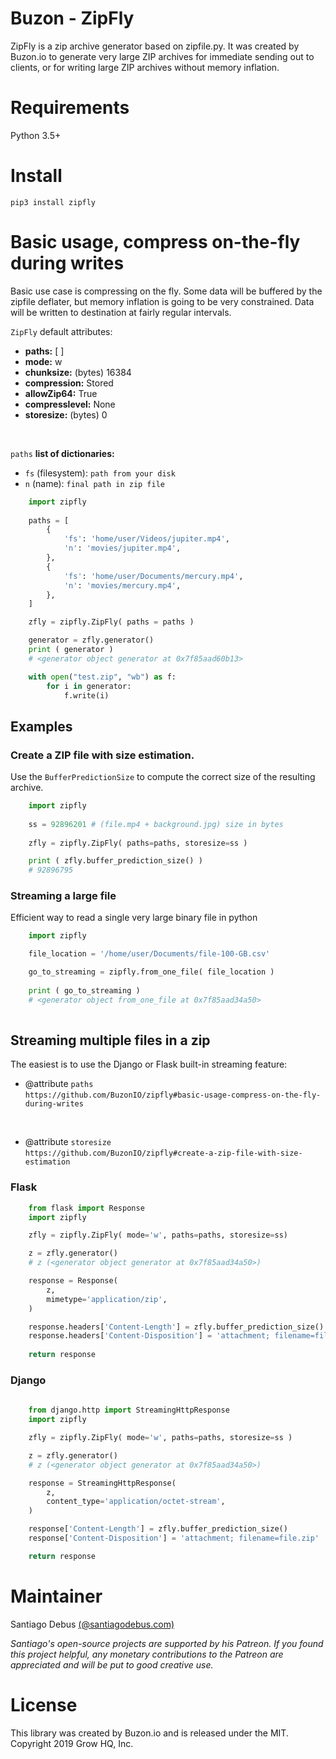 # Buzon - ZipFly

ZipFly is a zip archive generator based on zipfile.py.
It was created by Buzon.io to generate very large ZIP archives for immediate sending out to clients, or for writing large ZIP archives without memory inflation.

# Requirements
Python 3.5+

# Install
    pip3 install zipfly

# Basic usage, compress on-the-fly during writes
Basic use case is compressing on the fly. Some data will be buffered by the zipfile deflater, but memory inflation is going to be very constrained. Data will be written to destination at fairly regular intervals.

`ZipFly` default attributes:

- <b>paths:</b> [ ] <br/>
- <b>mode:</b> w <br/>
- <b>chunksize:</b> (bytes) 16384 <br/>
- <b>compression:</b> Stored <br/>
- <b>allowZip64:</b> True <br/>
- <b>compresslevel:</b> None <br/>
- <b>storesize:</b> (bytes) 0 <br/>


<br/>

`paths` <b>list of dictionaries:</b>

- `fs` (filesystem): `path from your disk`<br>
- `n` (name): `final path in zip file`


```python
    import zipfly
    
    paths = [ 
        {
            'fs': 'home/user/Videos/jupiter.mp4', 
            'n': 'movies/jupiter.mp4', 
        },       
        {
            'fs': 'home/user/Documents/mercury.mp4', 
            'n': 'movies/mercury.mp4', 
        },          
    ]

    zfly = zipfly.ZipFly( paths = paths )

    generator = zfly.generator()
    print ( generator )
    # <generator object generator at 0x7f85aad60b13>

    with open("test.zip", "wb") as f:
        for i in generator:
            f.write(i)


```

## Examples


### Create a ZIP file with size estimation.
Use the `BufferPredictionSize` to compute the correct size of the resulting archive.

```python
    import zipfly
    
    ss = 92896201 # (file.mp4 + background.jpg) size in bytes
    
    zfly = zipfly.ZipFly( paths=paths, storesize=ss )

    print ( zfly.buffer_prediction_size() )
    # 92896795

```

### Streaming a large file
Efficient way to read a single very large binary file in python

```python
    import zipfly

    file_location = '/home/user/Documents/file-100-GB.csv'

    go_to_streaming = zipfly.from_one_file( file_location )
    
    print ( go_to_streaming )
    # <generator object from_one_file at 0x7f85aad34a50>
    
```

## Streaming multiple files in a zip
The easiest is to use the Django or Flask built-in streaming feature:


- @attribute `paths` <br />
`https://github.com/BuzonIO/zipfly#basic-usage-compress-on-the-fly-during-writes`
<br />

- @attribute `storesize` <br/>
`https://github.com/BuzonIO/zipfly#create-a-zip-file-with-size-estimation`



### Flask

```python
    from flask import Response
    import zipfly

    zfly = zipfly.ZipFly( mode='w', paths=paths, storesize=ss)

    z = zfly.generator()
    # z (<generator object generator at 0x7f85aad34a50>)

    response = Response(
        z,
        mimetype='application/zip',
    )

    response.headers['Content-Length'] = zfly.buffer_prediction_size()
    response.headers['Content-Disposition'] = 'attachment; filename=file.zip'
    
    return response
```

### Django 

```python
    
    from django.http import StreamingHttpResponse
    import zipfly

    zfly = zipfly.ZipFly( mode='w', paths=paths, storesize=ss )

    z = zfly.generator()
    # z (<generator object generator at 0x7f85aad34a50>)

    response = StreamingHttpResponse(
        z,
        content_type='application/octet-stream',
    )          

    response['Content-Length'] = zfly.buffer_prediction_size() 
    response['Content-Disposition'] = 'attachment; filename=file.zip'    

    return response 
```


# Maintainer
Santiago Debus <a href="http://santiagodebus.com/" target="_blank">(@santiagodebus.com)</a><br>

<i>Santiago's open-source projects are supported by his Patreon. If you found this project helpful, any monetary contributions to the Patreon are appreciated and will be put to good creative use.</i>

# License
This library was created by Buzon.io and is released under the MIT. Copyright 2019 Grow HQ, Inc.

